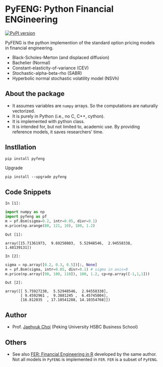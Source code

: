 # PyFENG: Python Financial ENGineering
[![PyPI version](https://badge.fury.io/py/pyfeng.svg)](https://pypi.org/project/pyfeng/)

PyFENG is the python implemention of the standard option pricing models in financial engineering.
  * Black-Scholes-Merton (and displaced diffusion)
  * Bachelier (Normal)
  * Constant-elasticity-of-variance (CEV)
  * Stochastic-alpha-beta-rho (SABR)
  * Hyperbolic normal stochastic volatility model (NSVh)

## About the package
* It assumes variables are `numpy` arrays. So the computations are naturally vectorized.
* It is purely in Python (i.e., no C, C++, cython). 
* It is implemented with python class.
* It is intended for, but not limited to, academic use. By providing reference models, it saves researchers' time. 

## Instllation
``` python
pip install pyfeng
```
Upgrade
```
pip install --upgrade pyfeng
```

## Code Snippets
`In [1]:`
``` python
import numpy as np
import pyfeng as pf
m = pf.Bsm(sigma=0.2, intr=0.05, divr=0.1)
m.price(np.arange(80, 121, 10), 100, 1.2)
```
`Out [1]:`
```
array([15.71361973,  9.69250803,  5.52948546,  2.94558338,  1.48139131])
```

`In [2]:`
``` python
sigma = np.array([0.2, 0.3, 0.5])[:, None]
m = pf.Bsm(sigma, intr=0.05, divr=0.1) # sigma in axis=0
m.price(np.array([90, 100, 110]), 100, 1.2, cp=np.array([-1,1,1]))
```
`Out [2]:`
```
array([[ 5.75927238,  5.52948546,  2.94558338],
       [ 9.4592961 ,  9.3881245 ,  6.45745004],
       [16.812035  , 17.10541288, 14.10354768]])
```


## Author
* Prof. [Jaehyuk Choi](https://jaehyukchoi.net/phbs_en) (Peking University HSBC Business School)

## Others
* See also [FER: Financial Engineering in R](https://cran.r-project.org/package=FER) developed by the same author.
Not all models in `PyFENG` is implemented in `FER`. `FER` is a subset of `PyFENG`. 
